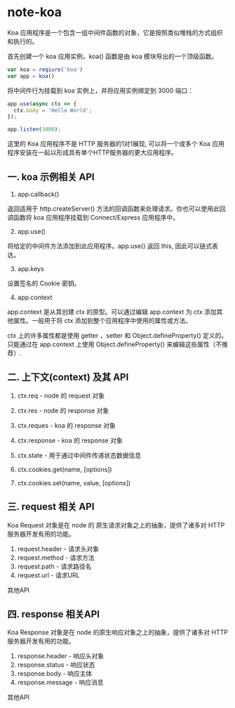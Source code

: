# note-koa

Koa 应用程序是一个包含一组中间件函数的对象，它是按照类似堆栈的方式组织和执行的。

首先创建一个 koa 应用实例，koa() 函数是由 koa 模块导出的一个顶级函数。

```js
var koa = reqiure('koa')
var app = koa()
```

将中间件行为挂载到 koa 实例上，并将应用实例绑定到 3000 端口：

```js
app.use(async ctx => {
  ctx.body = 'Hello World';
});

app.listen(3000);
```

这里的 Koa 应用程序不是 HTTP 服务器的1对1展现, 可以将一个或多个 Koa 应用程序安装在一起以形成具有单个HTTP服务器的更大应用程序。

## 一. koa 示例相关 API

1. app.callback()

返回适用于 http.createServer() 方法的回调函数来处理请求。你也可以使用此回调函数将 koa 应用程序挂载到 Connect/Express 应用程序中。

2. app.use()

将给定的中间件方法添加到此应用程序。app.use() 返回 this, 因此可以链式表达。

3. app.keys

设置签名的 Cookie 密钥。

4. app.context

app.context 是从其创建 ctx 的原型。可以通过编辑 app.context 为 ctx 添加其他属性。一般用于将 ctx 添加到整个应用程序中使用的属性或方法。

ctx 上的许多属性都是使用 getter ，setter 和 Object.defineProperty() 定义的。只能通过在 app.context 上使用 Object.defineProperty() 来编辑这些属性（不推荐）.

## 二. 上下文(context) 及其 API

1. ctx.req  - node 的 request 对象

2. ctx.res  - node 的 response 对象

3. ctx.reques  - koa 的 response 对象

4. ctx.response  - koa 的 response 对象

5. ctx.state - 用于通过中间件传递状态数据信息

6. ctx.cookies.get(name, [options])

7. ctx.cookies.set(name, value, [options])

## 三. request 相关 API

Koa Request 对象是在 node 的 原生请求对象之上的抽象，提供了诸多对 HTTP 服务器开发有用的功能。

1. request.header  - 请求头对象
2. request.method  - 请求方法
3. request.path  - 请求路径名
4. request.url  - 请求URL

其他API

## 四. response 相关API

Koa Response 对象是在 node 的原生响应对象之上的抽象，提供了诸多对 HTTP 服务器开发有用的功能。

1. response.header  - 响应头对象
2. response.status  - 响应状态
3. response.body  - 响应主体
4. response.message  - 响应消息

其他API